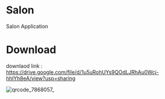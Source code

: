 # Salon
Salon Application

# Download
downlaod link : https://drive.google.com/file/d/1u5uRohUYs9QOdLJRhAu0Wcj-hhIYh8eA/view?usp=sharing

![qrcode_7868057_](https://user-images.githubusercontent.com/95560640/148289648-89708b31-a615-44fb-8d18-705d164f7cc3.png)
